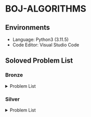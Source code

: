# BOJ-ALGORITHMS

## Environments

- Language: Python3 (3.11.5)
- Code Editor: Visual Studio Code

## Soloved Problem List

### Bronze

<details>
<summary>Problem List</summary>

| **No**                                                                               | **Problem**                    | **Solved Date** | **Difficulty level** |
| :----------------------------------------------------------------------------------- | :----------------------------- | :-------------- | :------------------- |
| [1000](https://github.com/esaitchkim/boj-algorithms/blob/main/python3/0/1/1000.py)   | A+B                            | 2024-08-10      | Bronze 5             |
| [1001](https://github.com/esaitchkim/boj-algorithms/blob/main/python3/0/1/1001.py)   | A-B                            | 2024-08-10      | Bronze 5             |
| [1008](https://github.com/esaitchkim/boj-algorithms/blob/main/python3/0/1/1008.py)   | A/B                            | 2024-08-10      | Bronze 5             |
| [1152](https://github.com/esaitchkim/boj-algorithms/blob/main/python3/0/1/1152.py)   | 단어의 개수                    | 2024-08-10      | Bronze 2             |
| [1259](https://github.com/esaitchkim/boj-algorithms/blob/main/python3/0/1/1259.py)   | 팰린드롬수                     | 2024-08-11      | Bronze 1             |
| [1330](https://github.com/esaitchkim/boj-algorithms/blob/main/python3/0/1/1330.py)   | 두 수 비교하기                 | 2024-08-10      | Bronze 5             |
| [1546](https://github.com/esaitchkim/boj-algorithms/blob/main/python3/0/1/1546.py)   | 평균                           | 2024-08-13      | Bronze 1             |
| [1978](https://github.com/esaitchkim/boj-algorithms/blob/main/python3/0/1/1978.py)   | 소수 찾기                      | 2024-08-11      | Bronze 2             |
| [2231](https://github.com/esaitchkim/boj-algorithms/blob/main/python3/0/2/2231.py)   | 분해합                         | 2024-08-11      | Bronze 2             |
| [2292](https://github.com/esaitchkim/boj-algorithms/blob/main/python3/0/2/2231.py)   | 분해합                         | 2024-08-11      | Bronze 2             |
| [2338](https://github.com/esaitchkim/boj-algorithms/blob/main/python3/0/2/2292.py)   | 벌집                           | 2024-08-11      | Bronze 2             |
| [2420](https://github.com/esaitchkim/boj-algorithms/blob/main/python3/0/2/2420.py)   | 사파리월드                     | 2024-08-12      | Bronze 5             |
| [2438](https://github.com/esaitchkim/boj-algorithms/blob/main/python3/0/2/2438.py)   | 별 찍기 - 1                    | 2024-08-10      | Bronze 3             |
| [2439](https://github.com/esaitchkim/boj-algorithms/blob/main/python3/0/2/2439.py)   | 별 찍기 - 2                    | 2024-08-10      | Bronze 4             |
| [2475](https://github.com/esaitchkim/boj-algorithms/blob/main/python3/0/2/2475.py)   | 검증수                         | 2024-08-10      | Bronze 5             |
| [2557](https://github.com/esaitchkim/boj-algorithms/blob/main/python3/0/2/2557.py)   | Hello World                    | 2024-08-10      | Bronze 5             |
| [2562](https://github.com/esaitchkim/boj-algorithms/blob/main/python3/0/2/2562.py)   | 최댓값                         | 2024-08-10      | Bronze 3             |
| [2577](https://github.com/esaitchkim/boj-algorithms/blob/main/python3/0/2/2577.py)   | 숫자의 개수                    | 2024-08-10      | Bronze 2             |
| [2609](https://github.com/esaitchkim/boj-algorithms/blob/main/python3/0/2/2609.py)   | 최대공약수와 최소공배수        | 2024-08-13      | Bronze 1             |
| [2675](https://github.com/esaitchkim/boj-algorithms/blob/main/python3/0/2/2675.py)   | 문자열 반복                    | 2024-08-10      | Bronze 2             |
| [2738](https://github.com/esaitchkim/boj-algorithms/blob/main/python3/0/2/2738.py)   | 행렬 덧셈                      | 2024-08-13      | Bronze 5             |
| [2739](https://github.com/esaitchkim/boj-algorithms/blob/main/python3/0/2/2739.py)   | 구구단                         | 2024-08-10      | Bronze 5             |
| [2741](https://github.com/esaitchkim/boj-algorithms/blob/main/python3/0/2/2741.py)   | N 찍기                         | 2024-08-10      | Bronze 5             |
| [2743](https://github.com/esaitchkim/boj-algorithms/blob/main/python3/0/2/2743.py)   | 단어 길이 재기                 | 2024-08-13      | Bronze 5             |
| [2744](https://github.com/esaitchkim/boj-algorithms/blob/main/python3/0/2/2744.py)   | 대소문자 바꾸기                | 2024-08-13      | Bronze 5             |
| [2753](https://github.com/esaitchkim/boj-algorithms/blob/main/python3/0/2/2753.py)   | 윤년                           | 2024-08-10      | Bronze 5             |
| [2754](https://github.com/esaitchkim/boj-algorithms/blob/main/python3/0/2/2754.py)   | 학점계산                       | 2024-08-13      | Bronze 3             |
| [2775](https://github.com/esaitchkim/boj-algorithms/blob/main/python3/0/2/2775.py)   | 부녀회장이 될테야              | 2024-08-13      | Bronze 1             |
| [2798](https://github.com/esaitchkim/boj-algorithms/blob/main/python3/0/2/2798.py)   | 블랙잭                         | 2024-08-11      | Bronze 2             |
| [2869](https://github.com/esaitchkim/boj-algorithms/blob/main/python3/0/2/2869.py)   | 달팽이는 올라가고 싶다         | 2024-08-13      | Bronze 1             |
| [2884](https://github.com/esaitchkim/boj-algorithms/blob/main/python3/0/2/2884.py)   | 알람 시계                      | 2024-08-10      | Bronze 3             |
| [2920](https://github.com/esaitchkim/boj-algorithms/blob/main/python3/0/2/2920.py)   | 음계                           | 2024-08-10      | Bronze 2             |
| [3052](https://github.com/esaitchkim/boj-algorithms/blob/main/python3/0/3/3052.py)   | 나머지                         | 2024-08-10      | Bronze 2             |
| [4153](https://github.com/esaitchkim/boj-algorithms/blob/main/python3/0/4/4153.py)   | 직각삼각형                     | 2024-08-11      | Bronze 3             |
| [4766](https://github.com/esaitchkim/boj-algorithms/blob/main/python3/0/4/4766.py)   | A Simple Question of Chemistry | 2024-08-15      | Bronze 3             |
| [5597](https://github.com/esaitchkim/boj-algorithms/blob/main/python3/0/5/5597.py)   | 과제 안 내신 분..?             | 2024-08-12      | Bronze 3             |
| [7287](https://github.com/esaitchkim/boj-algorithms/blob/main/python3/0/7/7287.py)   | 등록                           | 2024-08-12      | Bronze 5             |
| [8958](https://github.com/esaitchkim/boj-algorithms/blob/main/python3/0/8/8958.py)   | OX퀴즈                         | 2024-08-10      | Bronze 2             |
| [9086](https://github.com/esaitchkim/boj-algorithms/blob/main/python3/0/9/9086.py)   | 문자열                         | 2024-08-13      | Bronze 5             |
| [9498](https://github.com/esaitchkim/boj-algorithms/blob/main/python3/0/9/9498.py)   | 시험 성적                      | 2024-08-11      | Bronze 5             |
| [9653](https://github.com/esaitchkim/boj-algorithms/blob/main/python3/0/9/9653.py)   | Star Wars Logo                 | 2024-08-15      | Bronze 5             |
| [10171](https://github.com/esaitchkim/boj-algorithms/blob/main/python3/1/0/10171.py) | 고양이                         | 2024-08-11      | Bronze 5             |
| [10172](https://github.com/esaitchkim/boj-algorithms/blob/main/python3/1/0/10172.py) | 개                             | 2024-08-11      | Bronze 5             |
| [10250](https://github.com/esaitchkim/boj-algorithms/blob/main/python3/1/0/10250.py) | ACM 호텔                       | 2024-08-11      | Bronze 3             |
| [10409](https://github.com/esaitchkim/boj-algorithms/blob/main/python3/1/0/10409.py) | 서버                           | 2024-08-11      | Bronze 3             |
| [10699](https://github.com/esaitchkim/boj-algorithms/blob/main/python3/1/0/10699.py) | 오늘 날짜                      | 2024-08-12      | Bronze 5             |
| [10807](https://github.com/esaitchkim/boj-algorithms/blob/main/python3/1/0/10807.py) | 개수 세기                      | 2024-08-12      | Bronze 5             |
| [10809](https://github.com/esaitchkim/boj-algorithms/blob/main/python3/1/0/10809.py) | 알파벳 찾기                    | 2024-08-11      | Bronze 2             |
| [10818](https://github.com/esaitchkim/boj-algorithms/blob/main/python3/1/0/10818.py) | 최소, 최대                     | 2024-08-11      | Bronze 3             |
| [10823](https://github.com/esaitchkim/boj-algorithms/blob/main/python3/1/0/10823.py) | 네 수                          | 2024-08-15      | Bronze 3             |
| [10869](https://github.com/esaitchkim/boj-algorithms/blob/main/python3/1/0/10869.py) | 사칙연산                       | 2024-08-11      | Bronze 5             |
| [10871](https://github.com/esaitchkim/boj-algorithms/blob/main/python3/1/0/10871.py) | X보다 작은 수                  | 2024-08-11      | Bronze 5             |
| [10872](https://github.com/esaitchkim/boj-algorithms/blob/main/python3/1/0/10872.py) | 팩토리얼                       | 2024-08-12      | Bronze 3             |
| [10950](https://github.com/esaitchkim/boj-algorithms/blob/main/python3/1/0/10950.py) | A+B - 3                        | 2024-08-11      | Bronze 5             |
| [10951](https://github.com/esaitchkim/boj-algorithms/blob/main/python3/1/0/10951.py) | A+B - 4                        | 2024-08-11      | Bronze 5             |
| [10952](https://github.com/esaitchkim/boj-algorithms/blob/main/python3/1/0/10952.py) | A+B - 5                        | 2024-08-11      | Bronze 5             |
| [10989](https://github.com/esaitchkim/boj-algorithms/blob/main/python3/1/0/10989.py) | 수 정렬하기 3                  | 2024-08-13      | Bronze 1             |
| [10998](https://github.com/esaitchkim/boj-algorithms/blob/main/python3/1/0/10998.py) | A×B                            | 2024-08-11      | Bronze 5             |
| [11050](https://github.com/esaitchkim/boj-algorithms/blob/main/python3/1/1/11050.py) | 이항 계수 1                    | 2024-08-14      | Bronze 1             |
| [11382](https://github.com/esaitchkim/boj-algorithms/blob/main/python3/1/1/11382.py) | 꼬마 정민                      | 2024-08-12      | Bronze 5             |
| [11654](https://github.com/esaitchkim/boj-algorithms/blob/main/python3/1/1/11654.py) | 아스키 코드                    | 2024-08-11      | Bronze 5             |
| [11718](https://github.com/esaitchkim/boj-algorithms/blob/main/python3/1/1/11718.py) | 그대로 출력하기                | 2024-08-13      | Bronze 3             |
| [11720](https://github.com/esaitchkim/boj-algorithms/blob/main/python3/1/1/11720.py) | 숫자의 합                      | 2024-08-11      | Bronze 4             |
| [11942](https://github.com/esaitchkim/boj-algorithms/blob/main/python3/1/1/11942.py) | 고려대는 사랑입니다            | 2024-08-11      | Bronze 5             |
| [14038](https://github.com/esaitchkim/boj-algorithms/blob/main/python3/1/4/14038.py) | Tournament Selection           | 2024-08-15      | Bronze 4             |
| [14681](https://github.com/esaitchkim/boj-algorithms/blob/main/python3/1/4/14681.py) | 사분면 고르기                  | 2024-08-12      | Bronze 5             |
| [15232](https://github.com/esaitchkim/boj-algorithms/blob/main/python3/1/5/15232.py) | Rectangles                     | 2024-08-15      | Bronze 5             |
| [15552](https://github.com/esaitchkim/boj-algorithms/blob/main/python3/1/5/15552.py) | 빠른 A+B                       | 2024-08-12      | Bronze 4             |
| [15740](https://github.com/esaitchkim/boj-algorithms/blob/main/python3/1/5/15740.py) | A+B - 9                        | 2024-08-15      | Bronze 5             |
| [15829](https://github.com/esaitchkim/boj-algorithms/blob/main/python3/1/5/15829.py) | Hashing                        | 2024-08-11      | Bronze 2             |
| [15964](https://github.com/esaitchkim/boj-algorithms/blob/main/python3/1/5/15964.py) | 이상한 기호                    | 2024-08-13      | Bronze 5             |
| [17010](https://github.com/esaitchkim/boj-algorithms/blob/main/python3/1/7/17010.py) | Time to Decompress             | 2024-08-11      | Bronze 4             |
| [20492](https://github.com/esaitchkim/boj-algorithms/blob/main/python3/2/0/20492.py) | 세금                           | 2024-08-15      | Bronze 5             |
| [25083](https://github.com/esaitchkim/boj-algorithms/blob/main/python3/2/5/25083.py) | 새싹                           | 2024-08-11      | Bronze 5             |
| [26082](https://github.com/esaitchkim/boj-algorithms/blob/main/python3/2/6/26082.py) | WARBOY                         | 2024-08-11      | Bronze 5             |
| [27866](https://github.com/esaitchkim/boj-algorithms/blob/main/python3/2/7/27866.py) | 문자와 문자열                  | 2024-08-11      | Bronze 5             |
| [28113](https://github.com/esaitchkim/boj-algorithms/blob/main/python3/2/8/28113.py) | 정보섬의 대중교통              | 2024-08-15      | Bronze 5             |
| [28702](https://github.com/esaitchkim/boj-algorithms/blob/main/python3/2/8/28702.py) | FizzBuzz                       | 2024-08-14      | Bronze 1             |
| [30030](https://github.com/esaitchkim/boj-algorithms/blob/main/python3/3/0/30030.py) | 스위트콘 가격 구하기           | 2024-08-11      | Bronze 5             |
| [30802](https://github.com/esaitchkim/boj-algorithms/blob/main/python3/3/0/30802.py) | 웰컴 키트                      | 2024-08-11      | Bronze 3             |
| [31403](https://github.com/esaitchkim/boj-algorithms/blob/main/python3/3/1/31403.py) | A + B - C                      | 2024-08-11      | Bronze 4             |

</details>

### Silver

<details>
<summary>Problem List</summary>

| **No**                                                                               | **Problem**                 | **Solved Date** | **Difficulty level** |
| :----------------------------------------------------------------------------------- | :-------------------------- | :-------------- | :------------------- |
| [1003](https://github.com/esaitchkim/boj-algorithms/blob/main/python3/0/1/1003.py)   | 피보나치 함수               | 2024-08-19      | Silver 3             |
| [1018](https://github.com/esaitchkim/boj-algorithms/blob/main/python3/0/1/1018.py)   | 체스판 다시 칠하기          | 2024-08-14      | Silver 4             |
| [1181](https://github.com/esaitchkim/boj-algorithms/blob/main/python3/0/1/1181.py)   | 단어 정렬                   | 2024-08-14      | Silver 5             |
| [1436](https://github.com/esaitchkim/boj-algorithms/blob/main/python3/0/1/1436.py)   | 영화감독 숌                 | 2024-08-14      | Silver 5             |
| [1463](https://github.com/esaitchkim/boj-algorithms/blob/main/python3/0/1/1463.py)   | 1로 만들기                  | 2024-08-14      | Silver 3             |
| [1620](https://github.com/esaitchkim/boj-algorithms/blob/main/python3/0/1/1620.py)   | 나는야 포켓몬 마스터 이다솜 | 2024-08-18      | Silver 4             |
| [1654](https://github.com/esaitchkim/boj-algorithms/blob/main/python3/0/1/1654.py)   | 랜선 자르기                 | 2024-08-17      | Silver 2             |
| [1676](https://github.com/esaitchkim/boj-algorithms/blob/main/python3/0/1/1676.py)   | 팩토리얼 0의 개수           | 2024-08-14      | Silver 5             |
| [1764](https://github.com/esaitchkim/boj-algorithms/blob/main/python3/0/1/1764.py)   | 듣보잡                      | 2024-08-18      | Silver 4             |
| [1874](https://github.com/esaitchkim/boj-algorithms/blob/main/python3/0/1/1874.py)   | 스택 수열                   | 2024-08-17      | Silver 2             |
| [1920](https://github.com/esaitchkim/boj-algorithms/blob/main/python3/0/1/1920.py)   | 수 찾기                     | 2024-08-14      | Silver 4             |
| [1929](https://github.com/esaitchkim/boj-algorithms/blob/main/python3/0/1/1929.py)   | 소수 구하기                 | 2024-08-17      | Silver 3             |
| [1966](https://github.com/esaitchkim/boj-algorithms/blob/main/python3/0/1/1966.py)   | Printer Queue               | 2024-08-17      | Silver 3             |
| [2108](https://github.com/esaitchkim/boj-algorithms/blob/main/python3/0/2/2108.py)   | 통계학                      | 2024-08-17      | Silver 3             |
| [2164](https://github.com/esaitchkim/boj-algorithms/blob/main/python3/0/2/2164.py)   | 카드2                       | 2024-08-14      | Silver 4             |
| [2389](https://github.com/esaitchkim/boj-algorithms/blob/main/python3/0/2/2389.py)   | ŠEĆER                       | 2024-08-15      | Silver 4             |
| [2579](https://github.com/esaitchkim/boj-algorithms/blob/main/python3/0/2/2579.py)   | 계단 오르기                 | 2024-08-19      | Silver 3             |
| [2606](https://github.com/esaitchkim/boj-algorithms/blob/main/python3/0/2/2606.py)   | 바이러스                    | 2024-08-19      | Silver 3             |
| [2751](https://github.com/esaitchkim/boj-algorithms/blob/main/python3/0/2/2751.py)   | 수 정렬하기 2               | 2024-08-14      | Silver 5             |
| [4949](https://github.com/esaitchkim/boj-algorithms/blob/main/python3/0/4/4949.py)   | The Balance of the World    | 2024-08-15      | Silver 4             |
| [7568](https://github.com/esaitchkim/boj-algorithms/blob/main/python3/0/7/7568.py)   | 덩치                        | 2024-08-14      | Silver 5             |
| [9012](https://github.com/esaitchkim/boj-algorithms/blob/main/python3/0/9/9012.py)   | Parenthesis                 | 2024-08-16      | Silver 4             |
| [9095](https://github.com/esaitchkim/boj-algorithms/blob/main/python3/0/9/9095.py)   | Adding 1s, 2s, and 3s       | 2024-08-19      | Silver 3             |
| [9375](https://github.com/esaitchkim/boj-algorithms/blob/main/python3/0/9/9375.py)   | Incognito                   | 2024-08-19      | Silver 3             |
| [9461](https://github.com/esaitchkim/boj-algorithms/blob/main/python3/0/9/9461.py)   | Padovan Sequence            | 2024-08-19      | Silver 3             |
| [10773](https://github.com/esaitchkim/boj-algorithms/blob/main/python3/1/0/10773.py) | Zero That Out               | 2024-08-16      | Silver 4             |
| [10814](https://github.com/esaitchkim/boj-algorithms/blob/main/python3/1/0/10814.py) | 나이순 정렬                 | 2024-08-14      | Silver 5             |
| [10816](https://github.com/esaitchkim/boj-algorithms/blob/main/python3/1/0/10816.py) | 숫자 카드 2                 | 2024-08-16      | Silver 4             |
| [10828](https://github.com/esaitchkim/boj-algorithms/blob/main/python3/1/0/10828.py) | 스택                        | 2024-08-16      | Silver 4             |
| [10845](https://github.com/esaitchkim/boj-algorithms/blob/main/python3/1/0/10845.py) | 큐                          | 2024-08-16      | Silver 4             |
| [11047](https://github.com/esaitchkim/boj-algorithms/blob/main/python3/1/1/11047.py) | 동전 0                      | 2024-08-18      | Silver 4             |
| [11399](https://github.com/esaitchkim/boj-algorithms/blob/main/python3/1/1/11399.py) | ATM                         | 2024-08-18      | Silver 4             |
| [11650](https://github.com/esaitchkim/boj-algorithms/blob/main/python3/1/1/11650.py) | 좌표 정렬하기               | 2024-08-14      | Silver 5             |
| [11651](https://github.com/esaitchkim/boj-algorithms/blob/main/python3/1/1/11651.py) | 좌표 정렬하기 2             | 2024-08-14      | Silver 5             |
| [11659](https://github.com/esaitchkim/boj-algorithms/blob/main/python3/1/1/11659.py) | 구간 합 구하기 4            | 2024-08-20      | Silver 3             |
| [11723](https://github.com/esaitchkim/boj-algorithms/blob/main/python3/1/1/11723.py) | 집합                        | 2024-08-18      | Silver 5             |
| [11866](https://github.com/esaitchkim/boj-algorithms/blob/main/python3/1/1/11866.py) | 요세푸스 문제 0             | 2024-08-16      | Silver 4             |
| [17219](https://github.com/esaitchkim/boj-algorithms/blob/main/python3/1/7/17219.py) | 비밀번호 찾기               | 2024-08-19      | Silver 4             |
| [18110](https://github.com/esaitchkim/boj-algorithms/blob/main/python3/1/8/18110.py) | solved.ac                   | 2024-08-17      | Silver 4             |

</details>
